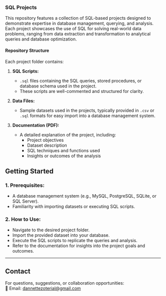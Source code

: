 ### **SQL Projects**
This repository features a collection of SQL-based projects designed to demonstrate expertise in database management, querying, and analysis. 
Each project showcases the use of SQL for solving real-world data problems, ranging from data extraction and transformation to analytical queries and database optimization.

#### **Repository Structure**
Each project folder contains:  

1. **SQL Scripts:**  
   - `.sql` files containing the SQL queries, stored procedures, or database schema used in the project.
   - These scripts are well-commented and structured for clarity.  

2. **Data Files:**  
   - Sample datasets used in the projects, typically provided in `.csv` or `.sql` formats for easy import into a database management system.  

3. **Documentation (PDF):**  
   - A detailed explanation of the project, including:
     - Project objectives  
     - Dataset description  
     - SQL techniques and functions used  
     - Insights or outcomes of the analysis  

## **Getting Started**

### 1. **Prerequisites:**  
   - A database management system (e.g., MySQL, PostgreSQL, SQLite, or SQL Server).  
   - Familiarity with importing datasets or executing SQL scripts.  

### 2. **How to Use:**  
   - Navigate to the desired project folder.  
   - Import the provided dataset into your database.  
   - Execute the SQL scripts to replicate the queries and analysis.  
   - Refer to the documentation for insights into the project goals and outcomes.  

---
## **Contact**

For questions, suggestions, or collaboration opportunities:  
📧 Email: [dannettezoterial@gmail.com](mailto:dannettezoterial@gmail.com)
